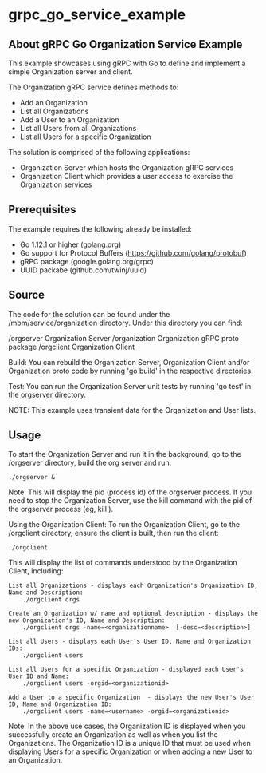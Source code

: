 # grpc_go_service_example

## About gRPC Go Organization Service Example

This example showcases using gRPC with Go to define and implement a simple Organization server and client.

The Organization gRPC service defines methods to:
- Add an Organization
- List all Organizations
- Add a User to an Organization
- List all Users from all Organizations
- List all Users for a specific Organization

The solution is comprised of the following applications:
- Organization Server which hosts the Organization gRPC services
- Organization Client which provides a user access to exercise the Organization services


## Prerequisites

The example requires the following already be installed:
- Go 1.12.1 or higher (golang.org)
- Go support for Protocol Buffers (https://github.com/golang/protobuf)
- gRPC package (google.golang.org/grpc)
- UUID packabe (github.com/twinj/uuid)


## Source
The code for the solution can be found under the /mbm/service/organization directory. Under this directory you can find:

/orgserver		Organization Server
/organization 		Organization gRPC proto package
/orgclient		Organization Client

Build: You can rebuild the Organization Server, Organization Client and/or Organization proto code by running 'go build' in the respective directories.

Test: You can run the Organization Server unit tests by running 'go test' in the orgserver directory. 

NOTE: This example uses transient data for the Organization and User lists. 

## Usage
To start the Organization Server and run it in the background, go to the /orgserver directory, build the org server and run:

	./orgserver &

Note: This will display the pid (process id) of the orgserver process. If you need to stop the Organization Server, use the kill command with the pid of the orgserver process (eg, kill <pid>).


Using the Organization Client:
To run the Organization Client, go to the /orgclient directory, ensure the client is built, then run the client:

	./orgclient


This will display the list of commands understood by the Organization Client, including:

	List all Organizations - displays each Organization's Organization ID, Name and Description:
		./orgclient orgs
	 
	Create an Organization w/ name and optional description - displays the new Organization's ID, Name and Description:
		./orgclient orgs -name=<organizationname>  [-desc=<description>]
	
	List all Users - displays each User's User ID, Name and Organization IDs:
		./orgclient users

	List all Users for a specific Organization - displayed each User's User ID and Name:
		./orgclient users -orgid=<organizationid>
	
	Add a User to a specific Organization  - displays the new User's User ID, Name and Organization ID:
		./orgclient users -name=<username> -orgid=<organizationid>


Note: In the above use cases, the Organization ID is displayed when you successfully create an Organization as well as when you list the Organizations. The Organization ID is a unique ID that must be used when displaying Users for a specific Organization or when adding a new User to an Organization.

